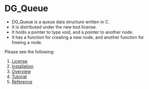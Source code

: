 # DG_Queue

* DG_Queue is a queue data structure written in C.
* It is distributed under the new bsd license.
* It holds a pointer to type void, and a pointer to another node.  
* It has a function for creating a new node, and another function for freeing a node.

Please see the following:
1. [License](documentation/LICENSE.md)
2. [Installation](documentation/installation.md)
3. [Overview](documentation/overview.md)
4. [Tutorial](documentation/tutorial.md)
5. [Reference](documentation/dg_node.md)
